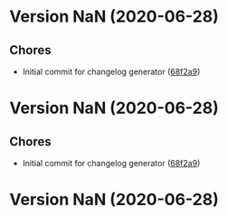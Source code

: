 # Version NaN (2020-06-28)

## Chores
* Initial commit for changelog generator ([68f2a9](https://github.com/ankita24/meetup/changelog-generator/commit/68f2a93f54cc8fb1d2a398fe3f1d7643e07a477f))

# Version NaN (2020-06-28)

## Chores
* Initial commit for changelog generator ([68f2a9](https://github.com/jackyef/changelog-generator/commit/68f2a93f54cc8fb1d2a398fe3f1d7643e07a477f))

# Version NaN (2020-06-28)


